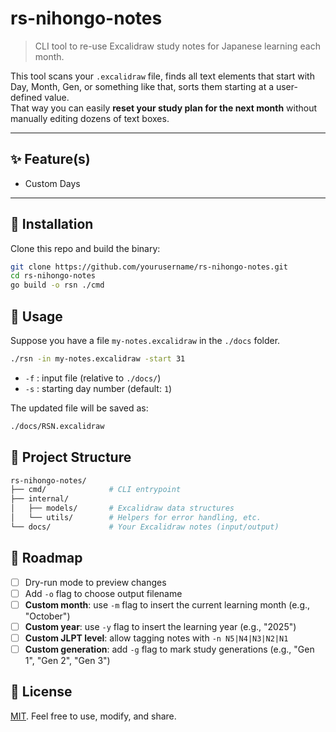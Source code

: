 # rs-nihongo-notes

> CLI tool to re-use Excalidraw study notes for Japanese learning each month.

This tool scans your `.excalidraw` file, finds all text elements that start with Day, Month, Gen, or something like that, sorts them starting at a user-defined value.  
That way you can easily **reset your study plan for the next month** without manually editing dozens of text boxes.

---

## ✨ Feature(s)

- Custom Days

---

## 🚀 Installation

Clone this repo and build the binary:

```bash
git clone https://github.com/yourusername/rs-nihongo-notes.git
cd rs-nihongo-notes
go build -o rsn ./cmd
```

## 📝 Usage

Suppose you have a file `my-notes.excalidraw` in the `./docs` folder.

```bash
./rsn -in my-notes.excalidraw -start 31
```

- `-f` : input file (relative to `./docs/`)
- `-s` : starting day number (default: `1`)

The updated file will be saved as:

```bash
./docs/RSN.excalidraw
```

## 📂 Project Structure

```bash
rs-nihongo-notes/
├── cmd/              # CLI entrypoint
├── internal/
│   ├── models/       # Excalidraw data structures
│   └── utils/        # Helpers for error handling, etc.
└── docs/             # Your Excalidraw notes (input/output)
```

## 🔮 Roadmap

- [ ] Dry-run mode to preview changes
- [ ] Add `-o` flag to choose output filename
- [ ] **Custom month**: use `-m` flag to insert the current learning month (e.g., "October")
- [ ] **Custom year**: use `-y` flag to insert the learning year (e.g., "2025")
- [ ] **Custom JLPT level**: allow tagging notes with `-n N5|N4|N3|N2|N1`
- [ ] **Custom generation**: add `-g` flag to mark study generations (e.g., "Gen 1", "Gen 2", "Gen 3")

## 📜 License

[MIT](./LICENSE). Feel free to use, modify, and share.
